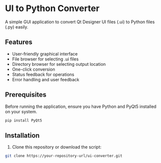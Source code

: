 # UI to Python Converter

A simple GUI application to convert Qt Designer UI files (.ui) to Python files (.py) easily.

## Features

- User-friendly graphical interface
- File browser for selecting .ui files
- Directory browser for selecting output location
- One-click conversion
- Status feedback for operations
- Error handling and user feedback

## Prerequisites

Before running the application, ensure you have Python and PyQt5 installed on your system.

```Bash
pip install PyQt5
```


## Installation

1. Clone this repository or download the script:
   
```bash
git clone https://your-repository-url/ui-converter.git
   
